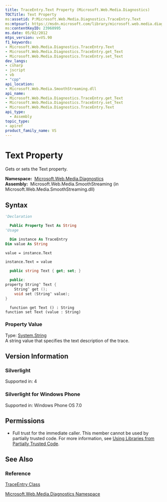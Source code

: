 ```yaml
---
title: TraceEntry.Text Property (Microsoft.Web.Media.Diagnostics)
TOCTitle: Text Property
ms:assetid: P:Microsoft.Web.Media.Diagnostics.TraceEntry.Text
ms:mtpsurl: https://msdn.microsoft.com/library/microsoft.web.media.diagnostics.traceentry.text(v=VS.90)
ms:contentKeyID: 23960995
ms.date: 05/02/2012
mtps_version: v=VS.90
f1_keywords:
- Microsoft.Web.Media.Diagnostics.TraceEntry.Text
- Microsoft.Web.Media.Diagnostics.TraceEntry.get_Text
- Microsoft.Web.Media.Diagnostics.TraceEntry.set_Text
dev_langs:
- csharp
- jscript
- vb
- "cpp"
api_location:
- Microsoft.Web.Media.SmoothStreaming.dll
api_name:
- Microsoft.Web.Media.Diagnostics.TraceEntry.get_Text
- Microsoft.Web.Media.Diagnostics.TraceEntry.set_Text
- Microsoft.Web.Media.Diagnostics.TraceEntry.Text
api_type:
  - Assembly
topic_type:
- apiref
product_family_name: VS
---
```


# Text Property

Gets or sets the Text property.

**Namespace:**  [Microsoft.Web.Media.Diagnostics](microsoft-web-media-diagnostics-namespace_1.md)  
**Assembly:**  Microsoft.Web.Media.SmoothStreaming (in Microsoft.Web.Media.SmoothStreaming.dll)

## Syntax

```vb
'Declaration

  Public Property Text As String
'Usage

  Dim instance As TraceEntry
Dim value As String

value = instance.Text

instance.Text = value
```

```csharp
  public string Text { get; set; }
```

```cpp
  public:
property String^ Text {
    String^ get ();
    void set (String^ value);
}
```

```jscript
  function get Text () : String
function set Text (value : String)
```

### Property Value

Type: [System.String](https://msdn.microsoft.com/library/s1wwdcbf)  
A string value that specifies the text description of the trace.  

## Version Information

### Silverlight

Supported in: 4  

### Silverlight for Windows Phone

Supported in: Windows Phone OS 7.0  

## Permissions

  - Full trust for the immediate caller. This member cannot be used by partially trusted code. For more information, see [Using Libraries from Partially Trusted Code](https://msdn.microsoft.com/library/8skskf63).

## See Also

### Reference

[TraceEntry Class](traceentry-class-microsoft-web-media-diagnostics_1.md)

[Microsoft.Web.Media.Diagnostics Namespace](microsoft-web-media-diagnostics-namespace_1.md)

